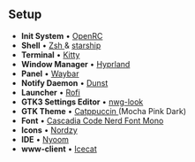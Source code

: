 ## Setup
* **Init System** • [OpenRC ](https://gpo.zugaina.org/sys-apps/openrc)
* **Shell** • [Zsh ](https://www.zsh.org) & [starship](https://github.com/starship/starship) 
* **Terminal** • [Kitty ](https://sw.kovidgoyal.net/kitty/) 
* **Window Manager** • [Hyprland ](https://gpo.zugaina.org/gui-wm/hyprland) 
* **Panel** • [Waybar ](https://packages.gentoo.org/packages/gui-apps/waybar) 
* **Notify Daemon** • [Dunst ](https://packages.gentoo.org/packages/x11-misc/dunst) 
* **Launcher** • [Rofi ](https://github.com/davatorium/rofi) 
* **GTK3 Settings Editor** • [nwg-look ](https://github.com/nwg-piotr/nwg-look)
* **GTK Theme** • [Catppuccin ](https://github.com/catppuccin/gtk) (Mocha Pink Dark)
* **Font** • [Cascadia Code Nerd Font Mono ](https://github.com/ryanoasis/nerd-fonts/releases)
* **Icons** • [Nordzy ](https://gpo.zugaina.org/x11-themes/nordzy-icon/USE)
* **IDE** • [Nyoom ](https://github.com/nyoom-engineering/nyoom.nvim)
* **www-client** • [Icecat ](https://git.savannah.gnu.org/cgit/gnuzilla.git)
